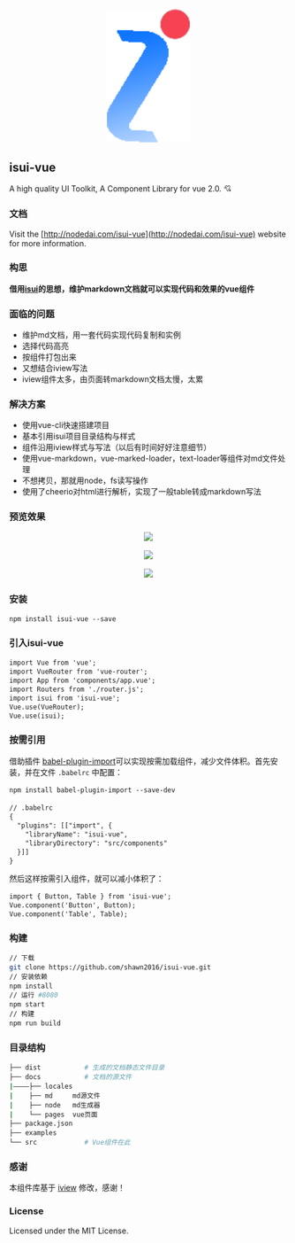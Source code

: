 <p align="center">
  <a href="https://github.com/shawn2016/isui.git">
    <img width="150" src="https://github.com/shawn2016/icons/blob/master/favicon.png?sanitize=true">
  </a>
</p>

isui-vue
---

A high quality UI Toolkit, A Component Library for vue 2.0. 💘

### 文档

Visit the [http://nodedai.com/isui-vue](http://nodedai.com/isui-vue) website for more information.

### 构思

<strong>借用[isui](http://nodedai.com/isui-vue)的思想，维护markdown文档就可以实现代码和效果的vue组件</strong>

### 面临的问题

- 维护md文档，用一套代码实现代码复制和实例
- 选择代码高亮
- 按组件打包出来
- 又想结合iview写法
- iview组件太多，由页面转markdown文档太慢，太累

### 解决方案

- 使用vue-cli快速搭建项目
- 基本引用isui项目目录结构与样式
- 组件沿用iview样式与写法（以后有时间好好注意细节）
- 使用vue-markdown，vue-marked-loader，text-loader等组件对md文件处理
- 不想拷贝，那就用node，fs读写操作
- 使用了cheerio对html进行解析，实现了一般table转成markdown写法

### 预览效果
<p align="center">
<a href="https://github.com/shawn2016/isui-vue.git"><img src="https://github.com/shawn2016/isui-vue/blob/master/static/home.png" /></a>
</p>
<p align="center">
<a href="https://github.com/shawn2016/isui-vue.git"><img src="https://github.com/shawn2016/isui-vue/blob/master/static/color.png" /></a>
</p>
<p align="center">
<a href="https://github.com/shawn2016/isui-vue.git"><img src="https://github.com/shawn2016/isui-vue/blob/master/static/md.png" /></a>
</p>

### 安装

```
npm install isui-vue --save
```

### 引入isui-vue

```
import Vue from 'vue';
import VueRouter from 'vue-router';
import App from 'components/app.vue';
import Routers from './router.js';
import isui from 'isui-vue';
Vue.use(VueRouter);
Vue.use(isui);
```

### 按需引用

借助插件 [babel-plugin-import](https://github.com/ant-design/babel-plugin-import)可以实现按需加载组件，减少文件体积。首先安装，并在文件 `.babelrc` 中配置：

```
npm install babel-plugin-import --save-dev

// .babelrc
{
  "plugins": [["import", {
    "libraryName": "isui-vue",
    "libraryDirectory": "src/components"
  }]]
}
```

然后这样按需引入组件，就可以减小体积了：

```
import { Button, Table } from 'isui-vue';
Vue.component('Button', Button);
Vue.component('Table', Table);
```

### 构建

``` bash
// 下载
git clone https://github.com/shawn2016/isui-vue.git
// 安装依赖
npm install
// 运行 #8080
npm start
// 构建
npm run build
```
### 目录结构

```bash
├── dist           # 生成的文档静态文件目录
├── docs           # 文档的源文件  
|————├── locales
|    ├── md     md源文件
|    ├── node   md生成器
|    └── pages  vue页面       
├── package.json
├── examples
└── src            # Vue组件在此
```

### 感谢

本组件库基于 [iview](https://www.iviewui.com) 修改，感谢！

### License

Licensed under the MIT License.